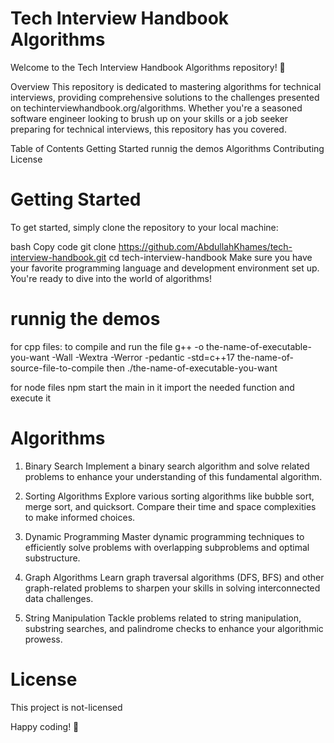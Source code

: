 # Tech Interview Handbook Algorithms

Welcome to the Tech Interview Handbook Algorithms repository! 🚀

Overview
This repository is dedicated to mastering algorithms for technical interviews, providing comprehensive solutions to the challenges presented on techinterviewhandbook.org/algorithms. Whether you're a seasoned software engineer looking to brush up on your skills or a job seeker preparing for technical interviews, this repository has you covered.

Table of Contents
Getting Started
runnig the demos
Algorithms
Contributing
License

# Getting Started

To get started, simply clone the repository to your local machine:

bash
Copy code
git clone <https://github.com/AbdullahKhames/tech-interview-handbook.git>
cd tech-interview-handbook
Make sure you have your favorite programming language and development environment set up. You're ready to dive into the world of algorithms!

# runnig the demos

for cpp files:
to compile and run the file
g++ -o the-name-of-executable-you-want -Wall -Wextra -Werror -pedantic -std=c++17 the-name-of-source-file-to-compile
then ./the-name-of-executable-you-want

for node files
npm start the main in it import the needed function and execute it

# Algorithms

1. Binary Search
   Implement a binary search algorithm and solve related problems to enhance your understanding of this fundamental algorithm.

2. Sorting Algorithms
   Explore various sorting algorithms like bubble sort, merge sort, and quicksort. Compare their time and space complexities to make informed choices.

3. Dynamic Programming
   Master dynamic programming techniques to efficiently solve problems with overlapping subproblems and optimal substructure.

4. Graph Algorithms
   Learn graph traversal algorithms (DFS, BFS) and other graph-related problems to sharpen your skills in solving interconnected data challenges.

5. String Manipulation
   Tackle problems related to string manipulation, substring searches, and palindrome checks to enhance your algorithmic prowess.

# License

This project is not-licensed

Happy coding! 🚀

